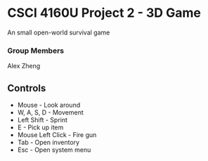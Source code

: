 # CSCI 4160U Project 2 - 3D Game
An small open-world survival game

### Group Members
Alex Zheng

## Controls
* Mouse - Look around
* W, A, S, D - Movement
* Left Shift - Sprint
* E - Pick up item
* Mouse Left Click - Fire gun
* Tab - Open inventory
* Esc - Open system menu
  
